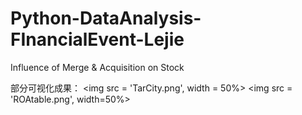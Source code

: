# Python-DataAnalysis-FInancialEvent-Lejie
Influence of Merge &amp; Acquisition on Stock  

部分可视化成果：
<img src = 'TarCity.png', width = 50%>
<img src = 'ROAtable.png', width=50%>
